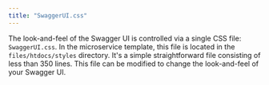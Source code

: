 ```yaml
---
title: "SwaggerUI.css"
---
```


The look-and-feel of the Swagger UI is controlled via a single CSS file:  `SwaggerUI.css`.
In the microservice template, this file is located in the `files/htdocs/styles` directory.
It's a simple straightforward file consisting of less than 350 lines.
This file can be modified to change the look-and-feel of your Swagger UI.
